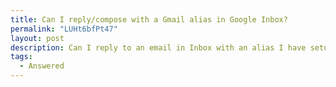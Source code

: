 ```yaml
---
title: Can I reply/compose with a Gmail alias in Google Inbox?
permalink: "LUHt6bfPt47"
layout: post
description: Can I reply to an email in Inbox with an alias I have setup un my Gmail settings? Signs currently point to no, but I'd use Inbox for composing if it did.
tags: 
  - Answered
---
```


<div class="g-post" data-href="https://plus.google.com/113687507238897607180/posts/LUHt6bfPt47"></div>